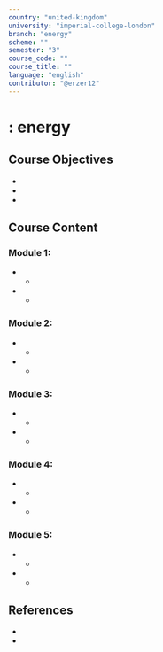 ```yaml
---
country: "united-kingdom"
university: "imperial-college-london"
branch: "energy"
scheme: ""
semester: "3"
course_code: ""
course_title: ""
language: "english"
contributor: "@erzer12"
---
```

# : energy

## Course Objectives
* 
* 
* 

## Course Content
### Module 1: 
* 
  - 
* 
  - 

### Module 2: 
* 
  - 
* 
  - 

### Module 3: 
* 
  - 
* 
  - 

### Module 4: 
* 
  - 
* 
  - 

### Module 5: 
* 
  - 
* 
  - 

## References
* 
* 
